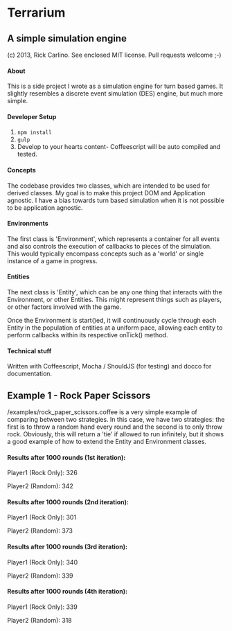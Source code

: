 # Terrarium
## A simple simulation engine

(c) 2013, Rick Carlino. See enclosed MIT license. Pull requests welcome ;-)

#### About
This is a side project I wrote as a simulation engine for turn based games. It slightly resembles a discrete event simulation (DES) engine, but much more simple.

#### Developer Setup

1. `npm install`
2. `gulp`
3. Develop to your hearts content- Coffeescript will be auto compiled and tested.

#### Concepts
The codebase provides two classes, which are intended to be used for derived classes. My goal is to make this project DOM and Application agnostic. I have a bias towards turn based simulation when it is not possible to be application agnostic.

#### Environments
The first class is 'Environment', which represents a container for all events and also controls the execution of callbacks to pieces of the simulation. This would typically encompass concepts such as a 'world' or single instance of a game in progress.

#### Entities
The next class is 'Entity', which can be any one thing that interacts with the Environment, or other Entities. This might represent things such as players, or other factors involved with the game.

Once the Environment is start()ed, it will continuously cycle through each Entity in the population of entities at a uniform pace, allowing each entity to perform callbacks within its respective onTick() method.

#### Technical stuff
Written with Coffeescript, Mocha / ShouldJS (for testing) and docco for documentation.

## Example 1 - Rock Paper Scissors
/examples/rock_paper_scissors.coffee is a very simple example of comparing between two strategies. In this case, we have two strategies: the first is to throw a random hand every round and the second is to only throw rock. Obviously, this will return a 'tie' if allowed to run infinitely, but it shows a good example of how to extend the Entity and Environment classes.


#### Results after 1000 rounds (1st iteration):
Player1 (Rock Only): 326

Player2 (Random): 342

#### Results after 1000 rounds (2nd iteration):
Player1 (Rock Only): 301

Player2 (Random): 373

#### Results after 1000 rounds (3rd iteration):
Player1 (Rock Only): 340

Player2 (Random): 339

#### Results after 1000 rounds (4th iteration):
Player1 (Rock Only): 339

Player2 (Random): 318
